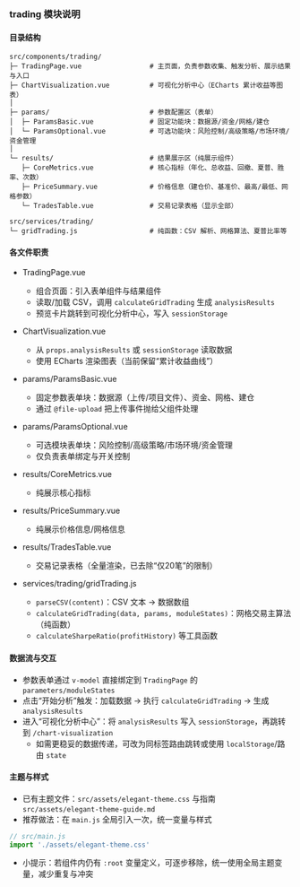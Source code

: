 ### trading 模块说明

#### 目录结构

```
src/components/trading/
├─ TradingPage.vue                 # 主页面，负责参数收集、触发分析、展示结果与入口
├─ ChartVisualization.vue          # 可视化分析中心（ECharts 累计收益等图表）
│
├─ params/                         # 参数配置区（表单）
│  ├─ ParamsBasic.vue              # 固定功能块：数据源/资金/网格/建仓
│  └─ ParamsOptional.vue           # 可选功能块：风险控制/高级策略/市场环境/资金管理
│
└─ results/                        # 结果展示区（纯展示组件）
   ├─ CoreMetrics.vue              # 核心指标（年化、总收益、回撤、夏普、胜率、次数）
   ├─ PriceSummary.vue             # 价格信息（建仓价、基准价、最高/最低、网格参数）
   └─ TradesTable.vue              # 交易记录表格（显示全部）

src/services/trading/
└─ gridTrading.js                  # 纯函数：CSV 解析、网格算法、夏普比率等
```

#### 各文件职责

- TradingPage.vue
  - 组合页面：引入表单组件与结果组件
  - 读取/加载 CSV，调用 `calculateGridTrading` 生成 `analysisResults`
  - 预览卡片跳转到可视化分析中心，写入 `sessionStorage`

- ChartVisualization.vue
  - 从 `props.analysisResults` 或 `sessionStorage` 读取数据
  - 使用 ECharts 渲染图表（当前保留“累计收益曲线”）

- params/ParamsBasic.vue
  - 固定参数表单块：数据源（上传/项目文件）、资金、网格、建仓
  - 通过 `@file-upload` 把上传事件抛给父组件处理

- params/ParamsOptional.vue
  - 可选模块表单块：风险控制/高级策略/市场环境/资金管理
  - 仅负责表单绑定与开关控制

- results/CoreMetrics.vue
  - 纯展示核心指标

- results/PriceSummary.vue
  - 纯展示价格信息/网格信息

- results/TradesTable.vue
  - 交易记录表格（全量渲染，已去除“仅20笔”的限制）

- services/trading/gridTrading.js
  - `parseCSV(content)`：CSV 文本 → 数据数组
  - `calculateGridTrading(data, params, moduleStates)`：网格交易主算法（纯函数）
  - `calculateSharpeRatio(profitHistory)` 等工具函数

#### 数据流与交互

- 参数表单通过 `v-model` 直接绑定到 `TradingPage` 的 `parameters/moduleStates`
- 点击“开始分析”触发：加载数据 → 执行 `calculateGridTrading` → 生成 `analysisResults`
- 进入“可视化分析中心”：将 `analysisResults` 写入 `sessionStorage`，再跳转到 `/chart-visualization`
  - 如需更稳妥的数据传递，可改为同标签路由跳转或使用 `localStorage`/路由 `state`

#### 主题与样式

- 已有主题文件：`src/assets/elegant-theme.css` 与指南 `src/assets/elegant-theme-guide.md`
- 推荐做法：在 `main.js` 全局引入一次，统一变量与样式

```js
// src/main.js
import './assets/elegant-theme.css'
```

- 小提示：若组件内仍有 `:root` 变量定义，可逐步移除，统一使用全局主题变量，减少重复与冲突

